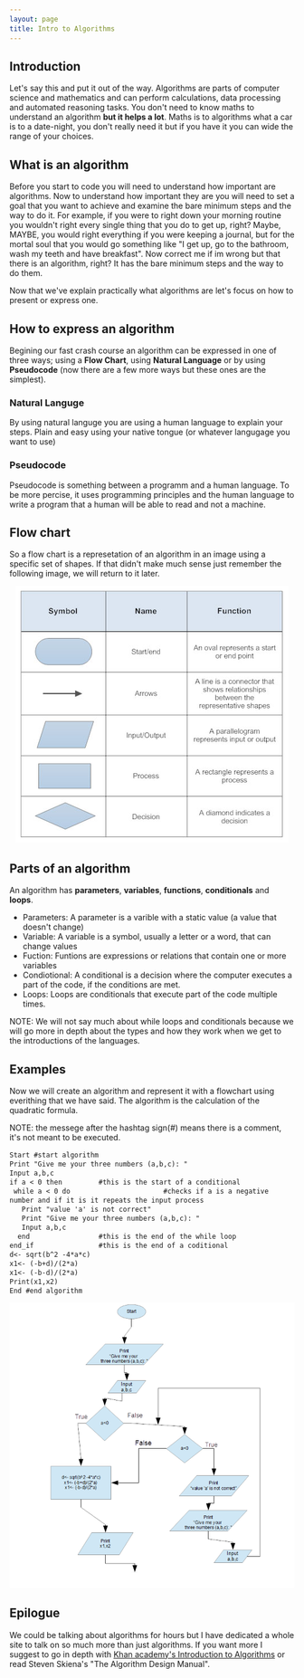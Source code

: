 ```yaml
---
layout: page
title: Intro to Algorithms
---
```


## Introduction 
Let's say this and put it out of the way. Algorithms are parts of computer science and mathematics and can perform calculations, data processing and automated reasoning tasks. You don't need to know maths to understand an algorithm **but it helps a lot**. Maths is to algorithms what a car is to a date-night, you don't really need it but if you have it you can wide the range of your choices. 

## What is an algorithm
Before you start to code you will need to understand how important are algorithms. Now to understand how important they are you will need to set a goal that you want to achieve and examine the bare minimum steps and the way to do it. For example, if you were to right down your morning routine you wouldn't right every single thing that you do to get up, right? Maybe, MAYBE, you would right everything if you were keeping a journal, but for the mortal soul that you would go something like "I get up, go to the bathroom, wash my teeth and have breakfast". Now correct me if im wrong but that there is an algorithm, right? It has the bare minimum steps and the way to do them.

Now that we've explain practically what algorithms are let's focus on how to present or express one.

## How to express an algorithm
Begining our fast crash course an algorithm can be expressed in one of three ways; using a **Flow Chart**, using **Natural Language** or by using **Pseudocode** (now there are a few more ways but these ones are the simplest).

### Natural Languge
By using natural languge you are using a human language to explain your steps. Plain and easy using your native tongue (or whatever langugage you want to use)

### Pseudocode
Pseudocode is something between a programm and a human language. To be more percise, it uses programming principles and the human language to write a program that a human will be able to read and not a machine.

## Flow chart
So a flow chart is a represetation of an algorithm in an image using a specific set of shapes. If that didn't make much sense just remember the following image, we will return to it later.

<div align="center">
  <img src="fcs.jpg" alt="flow chart symbols">
</div>

## Parts of an algorithm
An algorithm has **parameters**, **variables**, **functions**, **conditionals** and **loops**.

*    Parameters: A parameter is a varible with a static value (a value that doesn't change)
*    Variable: A variable is a symbol, usually a letter or a word, that can change values
*    Fuction: Funtions are expressions or relations that contain one or more variables
*    Condiotional: A conditional is a decision where the computer executes a part of the code, if the conditions are met. 
*    Loops: Loops are conditionals that execute part of the code multiple times.

NOTE: We will not say much about while loops and conditionals because we will go more in depth about the types and how they work when we get to the introductions of the languages.

## Examples
Now we will create an algorithm and represent it with a flowchart using everithing that we have said. The algorithm is the calculation of the quadratic formula.

NOTE: the messege after the hashtag sign(#) means there is a comment, it's not meant to be executed.

```
Start #start algorithm
Print "Give me your three numbers (a,b,c): " 
Input a,b,c
if a < 0 then         #this is the start of a conditional
 while a < 0 do                       #checks if a is a negative number and if it is it repeats the input process
   Print "value 'a' is not correct"     
   Print "Give me your three numbers (a,b,c): "
   Input a,b,c
  end                 #this is the end of the while loop
end_if                #this is the end of a coditional
d<- sqrt(b^2 -4*a*c)
x1<- (-b+d)/(2*a)
x1<- (-b-d)/(2*a)
Print(x1,x2)
End #end algorithm
```
![flow-chart](fc.png)

## Epilogue 
We could be talking about algorithms for hours but I have dedicated a whole site to talk on so much more than just algorithms. If you want more I suggest to go in depth with [Khan academy's Introduction to Algorithms](https://www.khanacademy.org/computing/computer-science/algorithms) or read Steven Skiena's "The Algorithm Design Manual".
